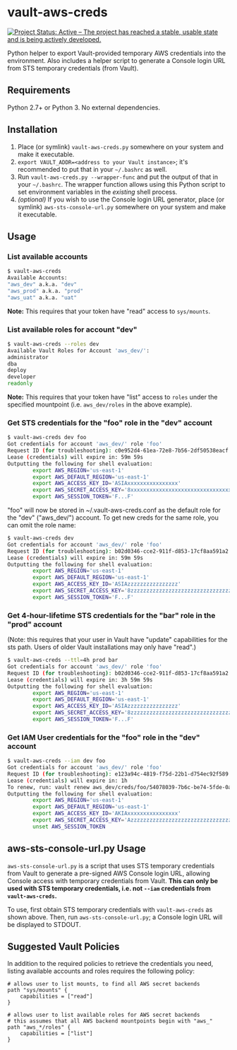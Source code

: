 # vault-aws-creds

[![Project Status: Active – The project has reached a stable, usable state and is being actively developed.](http://www.repostatus.org/badges/latest/active.svg)](http://www.repostatus.org/#active)

Python helper to export Vault-provided temporary AWS credentials into the environment.
Also includes a helper script to generate a Console login URL from STS temporary credentials (from Vault).

## Requirements

Python 2.7+ or Python 3. No external dependencies.

## Installation

1. Place (or symlink) ``vault-aws-creds.py`` somewhere on your system and make it executable.
2. ``export VAULT_ADDR=<address to your Vault instance>``; it's recommended to
  put that in your ``~/.bashrc`` as well.
3. Run ``vault-aws-creds.py --wrapper-func`` and put the output of that
  in your ``~/.bashrc``. The wrapper function allows using this Python script to
  set environment variables in the _existing_ shell process.
4. *(optional)* If you wish to use the Console login URL generator, place
  (or symlink) ``aws-sts-console-url.py`` somewhere on your system and make it
  executable.

## Usage

### List available accounts

```bash
$ vault-aws-creds
Available Accounts:
"aws_dev" a.k.a. "dev"
"aws_prod" a.k.a. "prod"
"aws_uat" a.k.a. "uat"
```

__Note:__ This requires that your token have "read" access to ``sys/mounts``.

### List available roles for account "dev"

```bash
$ vault-aws-creds --roles dev
Available Vault Roles for Account 'aws_dev/':
administrator
dba
deploy
developer
readonly
```

__Note:__ This requires that your token have "list" access to ``roles`` under the specified mountpoint (i.e. ``aws_dev/roles`` in the above example).

### Get STS credentials for the "foo" role in the "dev" account

```bash
$ vault-aws-creds dev foo
Got credentials for account 'aws_dev/' role 'foo'
Request ID (for troubleshooting): c0e952d4-61ea-72e8-7b56-2df50538eacf
Lease (credentials) will expire in: 59m 59s
Outputting the following for shell evaluation:
        export AWS_REGION='us-east-1'
        export AWS_DEFAULT_REGION='us-east-1'
        export AWS_ACCESS_KEY_ID='ASIAxxxxxxxxxxxxxxxx'
        export AWS_SECRET_ACCESS_KEY='8xxxxxxxxxxxxxxxxxxxxxxxxxxxxxxxxxxxxxxE'
        export AWS_SESSION_TOKEN='F...F'
```

"foo" will now be stored in ~/.vault-aws-creds.conf as the default role for the
"dev" ("aws_dev/") account. To get new creds for the same role, you can omit
the role name:

```bash
$ vault-aws-creds dev
Got credentials for account 'aws_dev/' role 'foo'
Request ID (for troubleshooting): b02d0346-cce2-911f-d853-17cf8aa591a2
Lease (credentials) will expire in: 59m 59s
Outputting the following for shell evaluation:
        export AWS_REGION='us-east-1'
        export AWS_DEFAULT_REGION='us-east-1'
        export AWS_ACCESS_KEY_ID='ASIAzzzzzzzzzzzzzzzz'
        export AWS_SECRET_ACCESS_KEY='8zzzzzzzzzzzzzzzzzzzzzzzzzzzzzzzzzzzzzzE'
        export AWS_SESSION_TOKEN='F...F'
```

### Get 4-hour-lifetime STS credentials for the "bar" role in the "prod" account

(Note: this requires that your user in Vault have "update" capabilities for the sts path. Users of older Vault installations may only have "read".)

```bash
$ vault-aws-creds --ttl=4h prod bar
Got credentials for account 'aws_dev/' role 'foo'
Request ID (for troubleshooting): b02d0346-cce2-911f-d853-17cf8aa591a2
Lease (credentials) will expire in: 3h 59m 59s
Outputting the following for shell evaluation:
        export AWS_REGION='us-east-1'
        export AWS_DEFAULT_REGION='us-east-1'
        export AWS_ACCESS_KEY_ID='ASIAzzzzzzzzzzzzzzzz'
        export AWS_SECRET_ACCESS_KEY='8zzzzzzzzzzzzzzzzzzzzzzzzzzzzzzzzzzzzzzE'
        export AWS_SESSION_TOKEN='F...F'
```

### Get IAM User credentials for the "foo" role in the "dev" account

```bash
$ vault-aws-creds --iam dev foo
Got credentials for account 'aws_dev/' role 'foo'
Request ID (for troubleshooting): e123a94c-4819-f75d-22b1-d754ec92f589
Lease (credentials) will expire in: 1h
To renew, run: vault renew aws_dev/creds/foo/54078039-7b6c-be74-5fde-0adb3b209317
Outputting the following for shell evaluation:
        export AWS_REGION='us-east-1'
        export AWS_DEFAULT_REGION='us-east-1'
        export AWS_ACCESS_KEY_ID='AKIAxxxxxxxxxxxxxxxx'
        export AWS_SECRET_ACCESS_KEY='AzzzzzzzzzzzzzzzzzzzzzzzzzzzzzzzzzzzzzzB'
        unset AWS_SESSION_TOKEN
```

## aws-sts-console-url.py Usage

``aws-sts-console-url.py`` is a script that uses STS temporary credentials
from Vault to generate a pre-signed AWS Console login URL, allowing Console
access with temporary credentials from Vault. **This can only be used with STS
temporary credentials, i.e. not ``--iam`` credentials from ``vault-aws-creds``.**

To use, first obtain STS temporary credentials with ``vault-aws-creds`` as shown
above. Then, run ``aws-sts-console-url.py``; a Console login URL will be displayed
to STDOUT.

## Suggested Vault Policies

In addition to the required policies to retrieve the credentials you need,
listing available accounts and roles requires the following policy:

```
# allows user to list mounts, to find all AWS secret backends
path "sys/mounts" {
    capabilities = ["read"]
}

# allows user to list available roles for AWS secret backends
# this assumes that all AWS backend mountpoints begin with "aws_"
path "aws_*/roles" {
    capabilities = ["list"]
}
```
